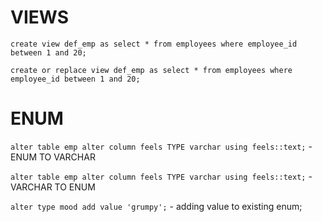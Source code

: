 # VIEWS

` create view def_emp as select * from employees where employee_id between 1 and 20; `

` create or replace view def_emp as select * from employees where employee_id between 1 and 20; `


# ENUM

` alter table emp alter column feels TYPE varchar using feels::text; `  - ENUM TO VARCHAR

` alter table emp alter column feels TYPE varchar using feels::text; ` - VARCHAR TO ENUM

` alter type mood add value 'grumpy'; ` - adding value to existing enum;


